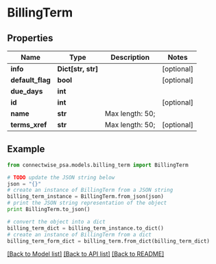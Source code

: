 # BillingTerm


## Properties
Name | Type | Description | Notes
------------ | ------------- | ------------- | -------------
**info** | **Dict[str, str]** |  | [optional] 
**default_flag** | **bool** |  | [optional] 
**due_days** | **int** |  | 
**id** | **int** |  | [optional] 
**name** | **str** |  Max length: 50; | 
**terms_xref** | **str** |  Max length: 50; | [optional] 

## Example

```python
from connectwise_psa.models.billing_term import BillingTerm

# TODO update the JSON string below
json = "{}"
# create an instance of BillingTerm from a JSON string
billing_term_instance = BillingTerm.from_json(json)
# print the JSON string representation of the object
print BillingTerm.to_json()

# convert the object into a dict
billing_term_dict = billing_term_instance.to_dict()
# create an instance of BillingTerm from a dict
billing_term_form_dict = billing_term.from_dict(billing_term_dict)
```
[[Back to Model list]](../README.md#documentation-for-models) [[Back to API list]](../README.md#documentation-for-api-endpoints) [[Back to README]](../README.md)


